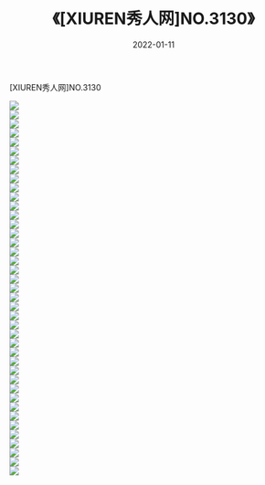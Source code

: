 ﻿---
layout: post
title:  《[XIUREN秀人网]NO.3130》
date:   2022-01-11
img: http://img.660000.xyz/Sharelink/秀人网/秀人网第04部分/[XIUREN秀人网]NO.3130/000.jpg
categories: [美女, 清纯, 唯美]
---

[XIUREN秀人网]NO.3130

 ![](http://img.660000.xyz/Sharelink/秀人网/秀人网第04部分/[XIUREN秀人网]NO.3130/001.jpg) <br>![](http://img.660000.xyz/Sharelink/秀人网/秀人网第04部分/[XIUREN秀人网]NO.3130/002.jpg) <br>![](http://img.660000.xyz/Sharelink/秀人网/秀人网第04部分/[XIUREN秀人网]NO.3130/003.jpg) <br>![](http://img.660000.xyz/Sharelink/秀人网/秀人网第04部分/[XIUREN秀人网]NO.3130/004.jpg) <br>![](http://img.660000.xyz/Sharelink/秀人网/秀人网第04部分/[XIUREN秀人网]NO.3130/005.jpg) <br>![](http://img.660000.xyz/Sharelink/秀人网/秀人网第04部分/[XIUREN秀人网]NO.3130/006.jpg) <br>![](http://img.660000.xyz/Sharelink/秀人网/秀人网第04部分/[XIUREN秀人网]NO.3130/007.jpg) <br>![](http://img.660000.xyz/Sharelink/秀人网/秀人网第04部分/[XIUREN秀人网]NO.3130/008.jpg) <br>![](http://img.660000.xyz/Sharelink/秀人网/秀人网第04部分/[XIUREN秀人网]NO.3130/009.jpg) <br>![](http://img.660000.xyz/Sharelink/秀人网/秀人网第04部分/[XIUREN秀人网]NO.3130/010.jpg) <br>![](http://img.660000.xyz/Sharelink/秀人网/秀人网第04部分/[XIUREN秀人网]NO.3130/011.jpg) <br>![](http://img.660000.xyz/Sharelink/秀人网/秀人网第04部分/[XIUREN秀人网]NO.3130/012.jpg) <br>![](http://img.660000.xyz/Sharelink/秀人网/秀人网第04部分/[XIUREN秀人网]NO.3130/013.jpg) <br>![](http://img.660000.xyz/Sharelink/秀人网/秀人网第04部分/[XIUREN秀人网]NO.3130/014.jpg) <br>![](http://img.660000.xyz/Sharelink/秀人网/秀人网第04部分/[XIUREN秀人网]NO.3130/015.jpg) <br>![](http://img.660000.xyz/Sharelink/秀人网/秀人网第04部分/[XIUREN秀人网]NO.3130/016.jpg) <br>![](http://img.660000.xyz/Sharelink/秀人网/秀人网第04部分/[XIUREN秀人网]NO.3130/017.jpg) <br>![](http://img.660000.xyz/Sharelink/秀人网/秀人网第04部分/[XIUREN秀人网]NO.3130/018.jpg) <br>![](http://img.660000.xyz/Sharelink/秀人网/秀人网第04部分/[XIUREN秀人网]NO.3130/019.jpg) <br>![](http://img.660000.xyz/Sharelink/秀人网/秀人网第04部分/[XIUREN秀人网]NO.3130/020.jpg) <br>![](http://img.660000.xyz/Sharelink/秀人网/秀人网第04部分/[XIUREN秀人网]NO.3130/021.jpg) <br>![](http://img.660000.xyz/Sharelink/秀人网/秀人网第04部分/[XIUREN秀人网]NO.3130/022.jpg) <br>![](http://img.660000.xyz/Sharelink/秀人网/秀人网第04部分/[XIUREN秀人网]NO.3130/023.jpg) <br>![](http://img.660000.xyz/Sharelink/秀人网/秀人网第04部分/[XIUREN秀人网]NO.3130/024.jpg) <br>![](http://img.660000.xyz/Sharelink/秀人网/秀人网第04部分/[XIUREN秀人网]NO.3130/025.jpg) <br>![](http://img.660000.xyz/Sharelink/秀人网/秀人网第04部分/[XIUREN秀人网]NO.3130/026.jpg) <br>![](http://img.660000.xyz/Sharelink/秀人网/秀人网第04部分/[XIUREN秀人网]NO.3130/027.jpg) <br>![](http://img.660000.xyz/Sharelink/秀人网/秀人网第04部分/[XIUREN秀人网]NO.3130/028.jpg) <br>![](http://img.660000.xyz/Sharelink/秀人网/秀人网第04部分/[XIUREN秀人网]NO.3130/029.jpg) <br>![](http://img.660000.xyz/Sharelink/秀人网/秀人网第04部分/[XIUREN秀人网]NO.3130/030.jpg) <br>![](http://img.660000.xyz/Sharelink/秀人网/秀人网第04部分/[XIUREN秀人网]NO.3130/031.jpg) <br>![](http://img.660000.xyz/Sharelink/秀人网/秀人网第04部分/[XIUREN秀人网]NO.3130/032.jpg) <br>![](http://img.660000.xyz/Sharelink/秀人网/秀人网第04部分/[XIUREN秀人网]NO.3130/033.jpg) <br>![](http://img.660000.xyz/Sharelink/秀人网/秀人网第04部分/[XIUREN秀人网]NO.3130/034.jpg) <br>![](http://img.660000.xyz/Sharelink/秀人网/秀人网第04部分/[XIUREN秀人网]NO.3130/035.jpg) <br>![](http://img.660000.xyz/Sharelink/秀人网/秀人网第04部分/[XIUREN秀人网]NO.3130/036.jpg) <br>![](http://img.660000.xyz/Sharelink/秀人网/秀人网第04部分/[XIUREN秀人网]NO.3130/037.jpg) <br>![](http://img.660000.xyz/Sharelink/秀人网/秀人网第04部分/[XIUREN秀人网]NO.3130/038.jpg) <br>![](http://img.660000.xyz/Sharelink/秀人网/秀人网第04部分/[XIUREN秀人网]NO.3130/039.jpg) <br>![](http://img.660000.xyz/Sharelink/秀人网/秀人网第04部分/[XIUREN秀人网]NO.3130/040.jpg) <br>![](http://img.660000.xyz/Sharelink/秀人网/秀人网第04部分/[XIUREN秀人网]NO.3130/041.jpg) <br>